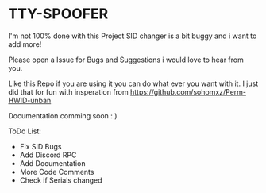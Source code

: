 # TTY-SPOOFER

I'm not 100% done with this Project SID changer is a bit buggy and i want to add more!

Please open a Issue for Bugs and Suggestions i would love to hear from you.

Like this Repo if you are using it you can do what ever you want with it. I just did that for fun with insperation from https://github.com/sohomxz/Perm-HWID-unban

Documentation comming soon : )

ToDo List:

- Fix SID Bugs
- Add Discord RPC
- Add Documentation
- More Code Comments
- Check if Serials changed
